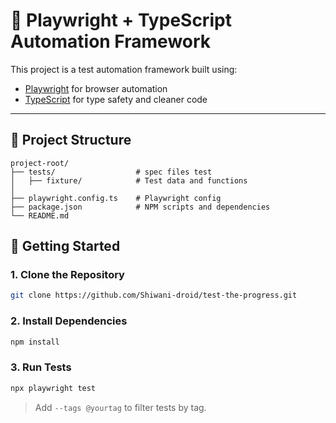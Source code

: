 
# 🧪 Playwright + TypeScript Automation Framework

This project is a test automation framework built using:

- [Playwright](https://playwright.dev/) for browser automation
- [TypeScript](https://www.typescriptlang.org/) for type safety and cleaner code

---

## 📁 Project Structure

```
project-root/
├── tests/                  # spec files test
│   ├── fixture/            # Test data and functions
│
├── playwright.config.ts    # Playwright config
├── package.json            # NPM scripts and dependencies
└── README.md
```

## 🚀 Getting Started

### 1. Clone the Repository

```bash
git clone https://github.com/Shiwani-droid/test-the-progress.git
```

### 2. Install Dependencies

```bash
npm install
```

### 3. Run Tests

```bash
npx playwright test
```

> Add `--tags @yourtag` to filter tests by tag.
